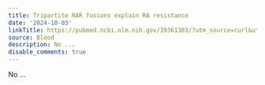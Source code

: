 ```yaml
---
title: Tripartite RAR fusions explain RA resistance
date: '2024-10-03'
linkTitle: https://pubmed.ncbi.nlm.nih.gov/39361303/?utm_source=curl&utm_medium=rss&utm_campaign=journals&utm_content=7603509&fc=None&ff=20241004202134&v=2.18.0.post9+e462414
source: Blood
description: No ...
disable_comments: true
---
```

No ...